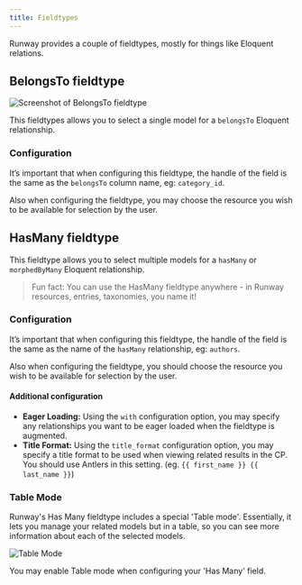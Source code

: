 ```yaml
---
title: Fieldtypes
---
```


Runway provides a couple of fieldtypes, mostly for things like Eloquent relations.

## BelongsTo fieldtype

![Screenshot of BelongsTo fieldtype](/img/runway/belongs-to-fieldtype.png)

This fieldtypes allows you to select a single model for a `belongsTo` Eloquent relationship.

### Configuration

It’s important that when configuring this fieldtype, the handle of the field is the same as the `belongsTo` column name, eg: `category_id`.

Also when configuring the fieldtype, you may choose the resource you wish to be available for selection by the user.

## HasMany fieldtype

This fieldtype allows you to select multiple models for a `hasMany` or `morphedByMany` Eloquent relationship.

> Fun fact: You can use the HasMany fieldtype anywhere - in Runway resources, entries, taxonomies, you name it!

### Configuration

It’s important that when configuring this fieldtype, the handle of the field is the same as the name of the `hasMany` relationship, eg: `authors`.

Also when configuring the fieldtype, you should choose the resource you wish to be available for selection by the user.

#### Additional configuration

-   **Eager Loading:** Using the `with` configuration option, you may specify any relationships you want to be eager loaded when the fieldtype is augmented.
-   **Title Format:** Using the `title_format` configuration option, you may specify a title format to be used when viewing related results in the CP. You should use Antlers in this setting. (eg. `{{ first_name }} {{ last_name }}`)

### Table Mode

Runway's Has Many fieldtype includes a special 'Table mode'. Essentially, it lets you manage your related models but in a table, so you can see more information about each of the selected models.

![Table Mode](/img/runway/table-mode.png)

You may enable Table mode when configuring your 'Has Many' field.
